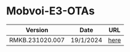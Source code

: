 # Mobvoi-E3-OTAs

| Version | Date | URL |
| ---- | ----------- | -------------- |
| RMKB.231020.007 | 19/1/2024 | [here](https://android.googleapis.com/packages/ota-api/package/f48372ce7514a3e21df5e1404dc85749598a3985.zip) |

